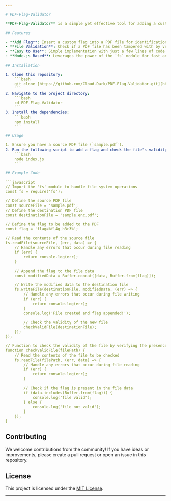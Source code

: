 ```yaml
---

# PDF-Flag-Validator

**PDF-Flag-Validator** is a simple yet effective tool for adding a custom flag to a PDF file and validating the file's integrity based on the presence of that flag. By utilizing the `fs` module in Node.js, this tool helps ensure the integrity of your PDF files with ease.

## Features

- **Add Flag**: Insert a custom flag into a PDF file for identification and validation purposes.
- **File Validation**: Check if a PDF file has been tampered with by verifying the presence of the flag.
- **Easy to Use**: Simple implementation with just a few lines of code.
- **Node.js Based**: Leverages the power of the `fs` module for fast and reliable file operations.

## Installation

1. Clone this repository:
    ```bash
    git clone [https://github.com/Cloud-Dark/PDF-Flag-Validator.git](https://github.com/Cloud-Dark/PDF-Flag-Validator/)
    ```
2. Navigate to the project directory:
    ```bash
    cd PDF-Flag-Validator
    ```
3. Install the dependencies:
    ```bash
    npm install
    ```

## Usage

1. Ensure you have a source PDF file (`sample.pdf`).
2. Run the following script to add a flag and check the file's validity:
    ```bash
    node index.js
    ```

## Example Code

```javascript
// Import the 'fs' module to handle file system operations
const fs = require('fs');

// Define the source PDF file
const sourceFile = 'sample.pdf';
// Define the destination PDF file
const destinationFile = 'sample.enc.pdf';

// Define the flag to be added to the PDF
const flag = 'flag=%fl4g_h3r3%';

// Read the contents of the source file
fs.readFile(sourceFile, (err, data) => {
    // Handle any errors that occur during file reading
    if (err) {
        return console.log(err);
    }

    // Append the flag to the file data
    const modifiedData = Buffer.concat([data, Buffer.from(flag)]);

    // Write the modified data to the destination file
    fs.writeFile(destinationFile, modifiedData, (err) => {
        // Handle any errors that occur during file writing
        if (err) {
            return console.log(err);
        }
        console.log('File created and flag appended!');

        // Check the validity of the new file
        checkValidFile(destinationFile);
    });
});

// Function to check the validity of the file by verifying the presence of the flag
function checkValidFile(filePath) {
    // Read the contents of the file to be checked
    fs.readFile(filePath, (err, data) => {
        // Handle any errors that occur during file reading
        if (err) {
            return console.log(err);
        }

        // Check if the flag is present in the file data
        if (data.includes(Buffer.from(flag))) {
            console.log('file valid');
        } else {
            console.log('file not valid');
        }
    });
}
```

## Contributing

We welcome contributions from the community! If you have ideas or improvements, please create a pull request or open an issue in this repository.

## License

This project is licensed under the [MIT License](LICENSE).

---
```

